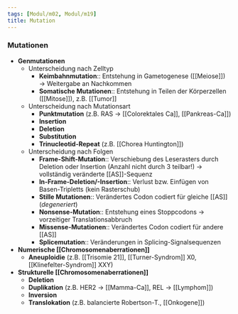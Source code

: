 ```yaml
---
tags: [Modul/m02, Modul/m19]
title: Mutation
---
```

### Mutationen
- **Genmutationen**
	- Unterscheidung nach Zelltyp
		- **Keimbahnmutation**:: Entstehung in Gametogenese ([[Meiose]]) → Weitergabe an Nachkommen
		- **Somatische Mutationen**:: Entstehung in Teilen der Körperzellen ([[Mitose]]), z.B. [[Tumor]]
	- Unterscheidung nach Mutationsart
		- **Punktmutation** (z.B. RAS → [[Colorektales Ca]], [[Pankreas-Ca]])
		- **Insertion**
		- **Deletion**
		- **Substitution**
		- **Trinucleotid-Repeat** (z.B. [[Chorea Huntington]])
	- Unterscheidung nach Folgen
	    - **Frame-Shift-Mutation**:: Verschiebung des Leserasters durch Deletion oder Insertion (Anzahl nicht durch 3 teilbar!) → vollständig veränderte [[AS]]-Sequenz
	    - **In-Frame-Deletion/-Insertion**:: Verlust bzw. Einfügen von Basen-Tripletts (kein Rasterschub)
	    - **Stille Mutationen**:: Verändertes Codon codiert für gleiche [[AS]] (*degeneriert*)
	    - **Nonsense-Mutation**:: Entstehung eines Stoppcodons → vorzeitiger Translationsabbruch
	    - **Missense-Mutationen**:: Verändertes Codon codiert für andere [[AS]]
	    - **Splicemutation**:: Veränderungen in Splicing-Signalsequenzen
- **Numerische [[Chromosomenaberrationen]]** 
	- **Aneuploidie** (z.B. [[Trisomie 21]], [[Turner-Syndrom]] X0, [[Klinefelter-Syndrom]] XXY)
- **Strukturelle [[Chromosomenaberrationen]]**
	- **Deletion**
	- **Duplikation** (z.B. HER2 → [[Mamma-Ca]], REL → [[Lymphom]])
	- **Inversion**
	- **Translokation** (z.B. balancierte Robertson-T., [[Onkogene]])
